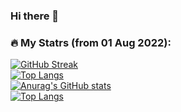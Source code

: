 ### Hi there 👋

### :fire: My Statrs (from 01 Aug 2022):

[![GitHub Streak](http://github-readme-streak-stats.herokuapp.com?user=nyamz141&theme=dark)](https://git.io/streak-stats) \
[![Top Langs](https://github-readme-stats.vercel.app/api/top-langs/?username=nyamz141&layout=compact&theme=vision-friendly-dark)](https://github.com/anuraghazra/github-readme-stats) \
[![Anurag's GitHub stats](https://github-readme-stats.vercel.app/api?username=nyamz141)](https://github.com/anuraghazra/github-readme-stats) \
[![Top Langs](https://github-readme-stats.vercel.app/api/top-langs/?username=anuraghazra&layout=compact)](https://github.com/anuraghazra/github-readme-stats)



<!--
**nyamz141/nyamz141** is a ✨ _special_ ✨ repository because its `README.md` (this file) appears on your GitHub profile.

Here are some ideas to get you started:

- 🔭 I’m currently working on ...
- 🌱 I’m currently learning ...
- 👯 I’m looking to collaborate on ...
- 🤔 I’m looking for help with ...
- 💬 Ask me about ...
- 📫 How to reach me: ...
- 😄 Pronouns: ...
- ⚡ Fun fact: ...
-->
